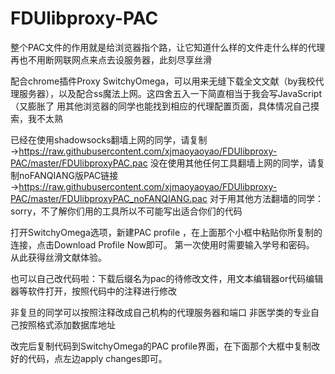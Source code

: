 # FDUlibproxy-PAC
整个PAC文件的作用就是给浏览器指个路，让它知道什么样的文件走什么样的代理
再也不用断网联网点来点去设服务器，此刻尽享丝滑

配合chrome插件Proxy SwitchyOmega，可以用来无缝下载全文文献（by我校代理服务器），以及配合ss魔法上网。这四舍五入一下简直相当于我会写JavaScript（又膨胀了
用其他浏览器的同学也能找到相应的代理配置页面，具体情况自己摸索，我不太熟


已经在使用shadowsocks翻墙上网的同学，请复制→https://raw.githubusercontent.com/xjmaoyaoyao/FDUlibproxy-PAC/master/FDUlibproxyPAC.pac
没在使用其他任何工具翻墙上网的同学，请复制noFANQIANG版PAC链接→https://raw.githubusercontent.com/xjmaoyaoyao/FDUlibproxy-PAC/master/FDUlibproxyPAC_noFANQIANG.pac
对于用其他方法翻墙的同学：sorry，不了解你们用的工具所以不可能写出适合你们的代码
		
打开SwitchyOmega选项，新建PAC profile ，在上面那个小框中粘贴你所复制的连接，点击Download Profile Now即可。
第一次使用时需要输入学号和密码。
从此获得丝滑文献体验。


也可以自己改代码啦：下载后缀名为pac的待修改文件，用文本编辑器or代码编辑器等软件打开，按照代码中的注释进行修改

非复旦的同学可以按照注释改成自己机构的代理服务器和端口
非医学类的专业自己按照格式添加数据库地址

改完后复制代码到SwitchyOmega的PAC profile界面，在下面那个大框中复制改好的代码，点左边apply changes即可。 

